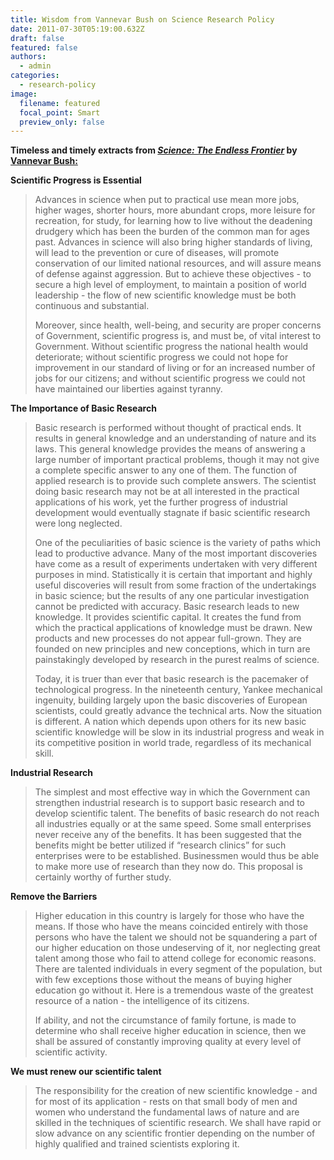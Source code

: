 ```yaml
---
title: Wisdom from Vannevar Bush on Science Research Policy
date: 2011-07-30T05:19:00.632Z
draft: false
featured: false
authors:
  - admin
categories:
  - research-policy
image:
  filename: featured
  focal_point: Smart
  preview_only: false
---
```




<strong>Timeless and timely extracts from<em> <a href="http://www.nsf.gov/about/history/vbush1945.htm">Science: The Endless Frontier</a></em> by <a href="http://en.wikipedia.org/wiki/Vannevar_Bush">Vannevar Bush:
</a></strong>

<strong>Scientific Progress is Essential</strong>
<blockquote>Advances in science when put to practical use mean more  jobs, higher wages, shorter hours, more abundant crops, more leisure for  recreation, for study, for learning how to live without the<strong> </strong>deadening  drudgery which has been the burden of the common man for ages past.  Advances in science will also bring higher standards of living, will  lead to the prevention or cure of diseases, will promote conservation of  our limited national resources, and will assure means of defense  against aggression. But to achieve these objectives - to secure a high  level of employment, to maintain a position of world leadership - the  flow of new scientific knowledge must be both continuous and  substantial.

Moreover, since health, well-being, and security are proper concerns  of Government, scientific progress is, and must be, of vital interest to  Government. Without scientific progress the national health would  deteriorate; without scientific progress we could not hope for  improvement in our standard of living or for an increased number of jobs  for our citizens; and without scientific progress we could not have  maintained our liberties against tyranny.</blockquote>
<strong>The Importance of Basic Research</strong>
<blockquote>Basic research is performed without thought of practical  ends. It results in general knowledge and an understanding of nature and  its laws. This general knowledge provides the means of answering a  large number of important practical problems, though it may not give a  complete specific answer to any one of them. The function of applied  research is to provide such complete answers. The scientist doing basic  research may not be at all interested in the practical applications of  his work, yet the further progress of industrial development would  eventually stagnate if basic scientific research were long neglected.

One of the peculiarities of basic science is the variety of paths  which lead to productive advance. Many of the most important discoveries  have come as a result of experiments undertaken with very different  purposes in mind. Statistically it is certain that important and highly  useful discoveries will result from some fraction of the undertakings in  basic science; but the results of any one particular investigation  cannot be predicted with accuracy. Basic research leads to new  knowledge. It provides scientific capital. It creates the fund from  which the practical applications of knowledge must be drawn. New  products and new processes do not appear full-grown. They are founded on  new principles and new conceptions, which in turn are painstakingly  developed by research in the purest realms of science.

Today, it is truer than ever that basic research is the pacemaker of  technological progress. In the nineteenth century, Yankee mechanical  ingenuity, building largely upon the basic discoveries of European  scientists, could greatly advance the technical arts. Now the situation  is different. A nation which depends upon others for its new basic  scientific knowledge will be slow in its industrial progress and weak in  its competitive position in world trade, regardless of its mechanical  skill.</blockquote>
<strong>Industrial Research</strong>
<blockquote>The simplest and most effective way in which the  Government can strengthen industrial research is to support basic  research and to develop scientific talent. The benefits of basic  research do not reach all industries equally or at the same speed. Some  small enterprises never receive any of the benefits. It has been  suggested that the benefits might be better utilized if “research  clinics” for such enterprises were to be established. Businessmen would  thus be able to make more use of research than they now do. This  proposal is certainly worthy of further study.</blockquote>
<strong>Remove the Barriers</strong>
<blockquote>Higher education in this country is largely for those who  have the means. If those who have the means coincided entirely with  those persons who have the talent we should not be squandering a part of  our higher education on those undeserving of it, nor neglecting great  talent among those who fail to attend college for economic reasons.  There are talented individuals in every segment of the population, but  with few exceptions those without the means of buying higher education  go without it. Here is a tremendous waste of the greatest resource of a  nation - the intelligence of its citizens.

If ability, and not the circumstance of family fortune, is made to  determine who shall receive higher education in science, then we shall  be assured of constantly improving quality at every level of scientific  activity.</blockquote>
<strong>We must renew our scientific talent</strong>
<blockquote>The responsibility for the creation of new scientific  knowledge - and for most of its application - rests on that small body  of men and women who understand the fundamental laws of nature and are  skilled in the techniques of scientific research. We shall have rapid or  slow advance on any scientific frontier depending on the number of  highly qualified and trained scientists exploring it.</blockquote>